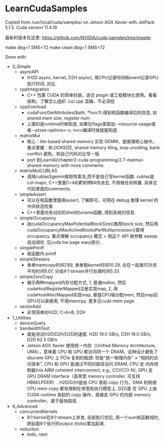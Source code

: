 # LearnCudaSamples

Copied from /usr/local/cuda/samples/ on Jetson AGX Xavier with JetPack 5.1.5. Cuda version 11.4.19

最新的版本在这里: https://github.com/NVIDIA/cuda-samples/tree/master

make dbg=1 SMS=72
make clean dbg=1 SMS=72

Done with:
- 0_Simple
    - asyncAPI
        - (H2D async, kernel, D2H async), 用CPU记录时间和event记录GPU执行时间, 对比.
    - cppIntegration
        - C++ 包裹 CUDA 的简单封装，适合 plugin 或工程模块化使用。看看结构，了解怎么组织 .cu/.cpp 混编，不必深挖
    - cppOverload
        - cudaFuncGetAttributes(&attr, *func1);得到核函数编译后的信息, 如shared mem size, register num
        - 上面的是runtime时候知道, 如果在flags里面加--resource-usage或者--ptxas-options=-v, nvcc编译时候就能知道.
    - matrixMul
        - 核心：tile-based shared memory 实现 GEMM，是推理核心操作。重点掌握：BLOCKSIZE, shared memory tiling, loop unrolling, bank conflict 避免，和自己代码对比写一版.
        - port 到LearnAI/chapter2-cuda-programming/2.7-matmul-shared-memory with more comments.
    - matrixMulCUBLAS
        - 调用cublasSgemm做矩阵乘法,而不是自己写kernel函数. cublas是col-major, C++里面C=A*B要按照B*A传进去, 不用做任何转置. 具体见代码里面的comments.
    - simpleAssert
        - 可以在核函数里面用assert, 了解即可，可用在 debug 推理 kernel 的中间状态检查
        - C++里面也有对应的shell的uname函数, 得到系统的信息.
    - simpleOccupancy
        - 由cudaOccupancyMaxPotentialBlockSize()推荐block size, 然后用cudaOccupancyMaxActiveBlocksPerMultiprocessor()算得occupancy. 重点理解 occupancy 概念 + 用这个 API 做参数 sweep 自动调优. 见cuda hw page warp部分.
    - simplePrintf
        - 核函数内 printf
    - simpleStreams
        - 单单memcopy时间7.89, 单单跑kernel时间10.29, 合在一起做10次求平均时间9.07, 分成4个stream并行处理时间5.33
    - simpleZeroCopy
        - 展示两种mapped内存分配方式, 1, 普通malloc, 然后cudaHostRegisterMapped注册实现map, 2, 用cudaHostAllocMapped实现map, 都是CPU端分配mem, 然后map后GPU可以直接用, 不用memcpy. 更多见cuda mem page.
    - vectorAdd
        - 非常简单的H2D, C=A+B, D2H
- 1_Utilities
    - deviceQuery
    - bandwidthTest
        - 就是测试H2D/D2H/D2D的速度. H2D 19.0 GB/s, D2H 19.0 GB/s, D2D 62.5 GB/s
        - Jetson AGX Xavier 使用统一内存（Unified Memory Architecture, UMA），意味着 CPU 和 GPU 都访问同一个 DRAM。这种设计避免了 discrete GPU 上 PCIe 复制的瓶颈. 但是"统一物理内存" ≠ "相同的访问效率". CPU 和 GPU 是通过不同的路径访问 DRAM, CPU 走 内存控制器(via ARM coherent interconnect, e.g., CCI/CCI-N), GPU 走 GPU DRAM interface（高带宽 memory controller, 可支持 HBM/LPDDR）. H2D/D2H是由 CPU 发起 copy 行为，DMA 机制或 CPU mem copy 都有限制在带宽和执行模型上. D2D是 在 GPU 上由 CUDA runtime 发起的 copy 操作，直接走 GPU 的内部 memory controller，属于最快路径.
- 6_Advanced
    - concurrentKernels
        - 8个kernel在8个stream上并发, 全部执行完后, 用一个sum核函数规约, 把前面8个执行的output (ticks)累加起来.
    - reduction
        - todo, next
